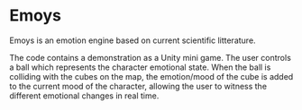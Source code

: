 # Emoys

Emoys is an emotion engine based on current scientific litterature. 

The code contains a demonstration as a Unity mini game. 
The user controls a ball which represents the character emotional state. 
When the ball is colliding with the cubes on the map, the emotion/mood of the cube is added to the current mood of the character, allowing the user to witness the different emotional changes in real time.
